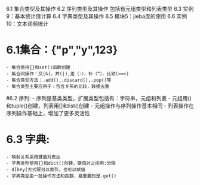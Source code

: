 6.1 集合类型及其操作
6.2 序列类型及其操作  包括有元组类型和列表类型
6.3 实例9：基本统计值计算
6.4 字典类型及其操作
6.5 模块5：jieba库的使用
6.6 实例10：文本词频统计


# 6.1集合：{"p","y",123}
    - 集合使用{}和set()函数创建
    - 集合间操作：交(&)，并(|),差（-），补（^），比较(>=<)
    - 集合类型方法：.add(),.discard(),.pop()等
    - 集合类型主要应用于：包含关系的比较，数据去重

#6.2 序列:
    - 序列是基类类型，扩展类型包括有：字符串，元组和列表
    - 元组用()和tuple()创建，列表用[]和list()创建
    - 元组操作与序列操作基本相同
    - 列表操作在序列操作基础上，增加了更多灵活性

# 6.3 字典:
    - 映射关系采用键值对表达
    - 字典类型使用{}和dict()创建，键值对之间用:分隔
    - d[key]方式既可以索引，也可以赋值
    - 字典类型由一批操作方法和函数，最重要的是.get()